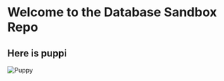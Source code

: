 # Welcome to the Database Sandbox Repo
## Here is puppi
![Puppy](https://th-thumbnailer.cdn-si-edu.com/UK-_vsdeszgkFn_X1uJtc-PbjQw=/1000x750/filters:no_upscale():focal(1501x569:1502x570)/https://tf-cmsv2-smithsonianmag-media.s3.amazonaws.com/filer/1e/1e/1e1e3aea-e930-45d2-9bc4-6dd50cccf66d/istock-511313058.jpg)